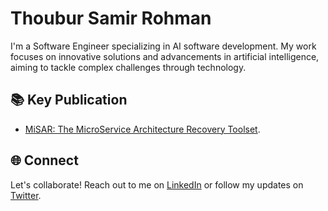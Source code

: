 # Thoubur Samir Rohman

I'm a Software Engineer specializing in AI software development. My work focuses on innovative solutions and advancements in artificial intelligence, aiming to tackle complex challenges through technology.

## 📚 Key Publication
- [MiSAR: The MicroService Architecture Recovery Toolset](https://www.researchgate.net/publication/372907824_MiSARThe_MicroService_Architecture_Recovery_Toolset).

## 🌐 Connect
Let's collaborate! Reach out to me on [LinkedIn](https://www.linkedin.com/in/thoybur-samir-rohman/) or follow my updates on [Twitter](https://twitter.com/T44YYB).

